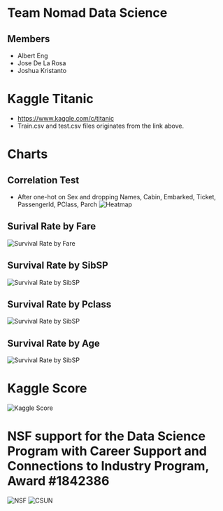 # Team Nomad Data Science
## Members
* Albert Eng
* Jose De La Rosa
* Joshua Kristanto

# Kaggle Titanic
* https://www.kaggle.com/c/titanic
* Train.csv and test.csv files originates from the link above.
# Charts

## Correlation Test
* After one-hot on Sex and dropping Names, Cabin, Embarked, Ticket, PassengerId, PClass, Parch
![Heatmap](Heatmap.png)

## Surival Rate by Fare
![Survival Rate by Fare](SurvivalRateByFare.png)

## Survival Rate by SibSP
![Survival Rate by SibSP](SurvivalRateBySibSP.png)

## Survival Rate by Pclass
![Survival Rate by SibSP](SurvivalRateByPclass.png)

## Survival Rate by Age
![Survival Rate by SibSP](SurvivalRateByAge.png)

# Kaggle Score 
![Kaggle Score](KScore.png)

# NSF support for the Data Science Program with Career Support and Connections to Industry Program, Award #1842386
![NSF](NSF.png)
![CSUN](CSUN.jpg)

